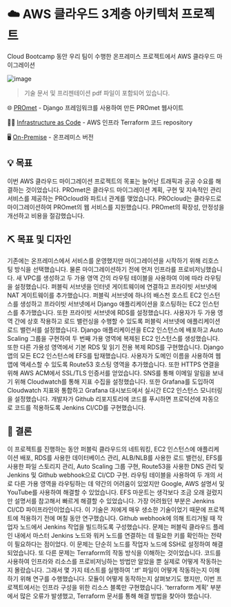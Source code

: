 # ☁️  AWS 클라우드 3계층 아키텍처 프로젝트

Cloud Bootcamp 동안 우리 팀이 수행한 온프레미스 프로젝트에서 AWS 클라우드 마이그레이션

![image](https://user-images.githubusercontent.com/76054852/230936330-b24d41ad-f4ea-459e-882b-bea13521a3df.png)

> 기술 문서 및 프리젠테이션 pdf 파일이 포함되어 있습니다.

🌐 [PROmet](https://github.com/sch8536/PROmet-Website) - Django 프레임워크를 사용하여 만든 PROmet 웹사이트

👨‍💻 [Infrastructure as Code](https://github.com/sch8536/AWS-3-tier-Terraform) -  AWS 인프라 Terraform 코드 repository

🖥️ [On-Premise](https://github.com/sch8536/PROmet-On-premise) - 온프레미스 버전

## 💡 목표

이번 AWS 클라우드 마이그레이션 프로젝트의 목표는 늘어난 트래픽과 공공 수요를 해결하는 것이었습니다. PROmet은 클라우드 마이그레이션 계획, 구현 및 지속적인 관리 서비스를 제공하는 PROcloud와 파트너 관계를 맺었습니다. PROcloud는 클라우드로 마이그레이션하여 PROmet의 웹 서비스를 지원했습니다. PROmet의 확장성, 안정성을 개선하고 비용을 절감했습니다.

## ⛏️ 목표 및 디자인
기존에는 온프레미스에서 서비스를 운영했지만 마이그레이션을 시작하기 위해 리호스팅 방식을 선택했습니다. 물론 마이그레이션하기 전에 먼저 인프라를 프로비저닝했습니다. 새 VPC를 생성하고 두 가용 영역 간의 라우팅 테이블을 사용하여 이에 따라 라우팅을 설정했습니다. 퍼블릭 서브넷을 인터넷 게이트웨이에 연결하고 프라이빗 서브넷에 NAT 게이트웨이를 추가했습니다. 퍼블릭 서브넷에 하나의 배스천 호스트 EC2 인스턴스를 생성하고 프라이빗 서브넷에서 Django 애플리케이션을 호스팅하는 EC2 인스턴스를 추가했습니다. 또한 프라이빗 서브넷에 RDS를 설정했습니다. 사용자가 두 가용 영역 간에 상호 작용하고 로드 밸런싱을 수행할 수 있도록 퍼블릭 서브넷에 애플리케이션 로드 밸런서를 설정했습니다. Django 애플리케이션을 EC2 인스턴스에 배포하고 Auto Scaling 그룹을 구현하여 두 번째 가용 영역에 복제된 EC2 인스턴스를 생성했습니다. 또한 다른 가용성 영역에서 기본 RDS 및 읽기 전용 복제 RDS를 구현했습니다. Django 앱의 모든 EC2 인스턴스에 EFS를 탑재했습니다. 사용자가 도메인 이름을 사용하여 웹 앱에 액세스할 수 있도록 Route53 호스팅 영역을 추가했습니다. 또한 HTTPS 연결을 위해 AWS ACM에서 SSL/TLS 인증서를 얻었습니다. SNS를 통해 이메일 알림을 보내기 위해 Cloudwatch를 통해 지표 수집을 설정했습니다. 또한 Grafana를 도입하여 Cloudwatch 지표와 통합하고 Grafana 대시보드에서 실시간 EC2 인스턴스 모니터링을 설정했습니다. 개발자가 Github 리포지토리에 코드를 푸시하면 프로덕션에 자동으로 코드를 적용하도록 Jenkins CI/CD를 구현했습니다.


## 📝 결론

이 프로젝트를 진행하는 동안 퍼블릭 클라우드의 네트워킹, EC2 인스턴스에 애플리케이션 배포, RDS를 사용한 데이터베이스 관리, ALB/NLB를 사용한 로드 밸런싱, EFS를 사용한 파일 스토리지 관리, Auto Scaling 그룹 구현, Route53을 사용한 DNS 관리 및 Jenkins 및 Github webhook으로 CI/CD 구현. 라우팅 테이블을 사용하여 두 개의 서로 다른 가용 영역을 라우팅하는 데 약간의 어려움이 있었지만 Google, AWS 설명서 및 YouTube를 사용하여 해결할 수 있었습니다. EFS 마운트는 생각보다 조금 오래 걸렸지만 설명서를 참고해서 빠르게 해결할 수 있었습니다. 가장 어려웠던 부분은 Jenkins CI/CD 파이프라인이었습니다. 이 기술은 저에게 매우 생소한 기술이었기 때문에 프로젝트에 적용하기 전에 며칠 동안 연구했습니다. Github webhook에 의해 트리거될 때 작업자 노드에서 Jenkins 작업을 빌드하도록 구성했습니다. 문제는 퍼블릭 클라우드 플레인 내에서 마스터 Jenkins 노드와 워커 노드를 연결하는 데 필요한 키를 확인하는 전략이 필요하다는 점이었다. 이 문제는 단순히 노드를 작업자 노드에 SSH로 설정하여 해결되었습니다. 또 다른 문제는 Terraform의 작동 방식을 이해하는 것이었습니다. 코드를 사용하여 인프라와 리소스를 프로비저닝하는 방법만 알았을 뿐 실제로 어떻게 작동하는지 몰랐습니다. 그래서 몇 가지 테스트를 실행하여 '.tf' 파일이 어떻게 작동하는지 이해하기 위해 연구를 수행했습니다. 모듈이 어떻게 동작하는지 살펴보기도 했지만, 이번 프로젝트에서는 인프라 구성을 위한 리소스 블록만 구현했습니다. 'terraform 계획' 부분에서 많은 오류가 발생했고, Terraform 문서를 통해 해결 방법을 찾아야 했습니다.
